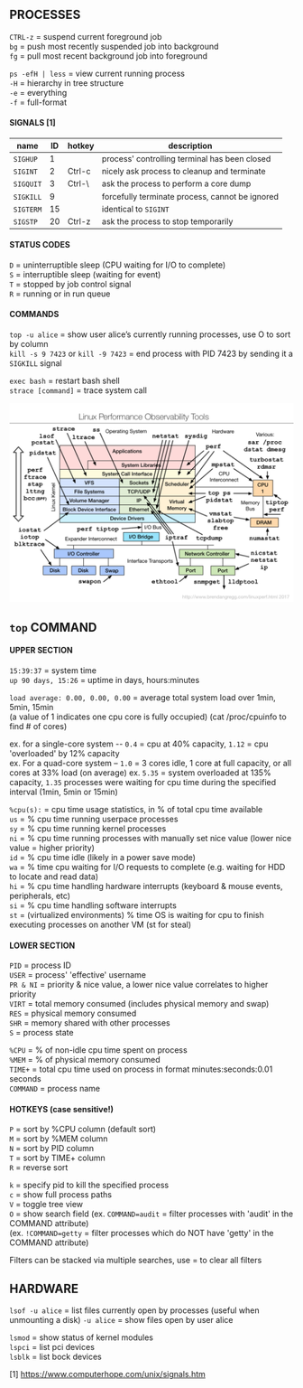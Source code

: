
## PROCESSES

`CTRL-z` = suspend current foreground job  
`bg`     = push most recently suspended job into background  
`fg`     = pull most recent background job into foreground

`ps -efH | less` = view current running process  
            `-H` = hierarchy in tree structure  
            `-e` = everything  
            `-f` = full-format

#### SIGNALS [1]

| name      | ID | hotkey | description                                     |
|-----------|----|--------|-------------------------------------------------|
| `SIGHUP`  | 1  |        | process' controlling terminal has been closed   |
| `SIGINT`  | 2  | Ctrl-c | nicely ask process to cleanup and terminate     |
| `SIGQUIT` | 3  | Ctrl-\ | ask the process to perform a core dump          |
| `SIGKILL` | 9  |        | forcefully terminate process, cannot be ignored |
| `SIGTERM` | 15 |        | identical to `SIGINT`                           |
| `SIGSTP`  | 20 | Ctrl-z | ask the process to stop temporarily             |

#### STATUS CODES

`D` = uninterruptible sleep (CPU waiting for I/O to complete)  
`S` = interruptible sleep (waiting for event)  
`T` = stopped by job control signal  
`R` = running or in run queue

#### COMMANDS

`top -u alice` = show user alice’s currently running processes, use O to sort by column  
`kill -s 9 7423` or `kill -9 7423` = end process with PID 7423 by sending it a `SIGKILL` signal  

`exec bash`        = restart bash shell  
`strace [command]` = trace system call

![performance-observation-tools](/images/performance-observation-tools.png)
 
## `top` COMMAND

#### UPPER SECTION 

`15:39:37`          = system time  
`up 90 days, 15:26` = uptime in days, hours:minutes

`load average: 0.00, 0.00, 0.00` = average total system load over 1min, 5min, 15min  
(a value of 1 indicates one cpu core is fully occupied) (cat /proc/cpuinfo to find # of cores)

ex. for a single-core system -- `0.4` = cpu at 40% capacity, `1.12` = cpu 'overloaded' by 12% capacity  
ex. For a quad-core system – `1.0` = 3 cores idle, 1 core at full capacity, or all cores at 33% load (on average)
ex. `5.35` = system overloaded at 135% capacity, `1.35` processes were waiting for cpu time during the specified interval (1min, 5min or 15min) 

`%cpu(s):` = cpu time usage statistics, in % of total cpu time available  
      `us` = % cpu time running userpace processes  
      `sy` = % cpu time running kernel processes  
      `ni` = % cpu time running processes with manually set nice value (lower nice value = higher priority)  
      `id` = % cpu time idle (likely in a power save mode)  
      `wa` = % time cpu waiting for I/O requests to complete (e.g. waiting for HDD to locate and read data)  
      `hi` = % cpu time handling hardware interrupts (keyboard & mouse events, peripherals, etc)  
      `si` = % cpu time handling software interrupts  
      `st` = (virtualized environments) % time OS is waiting for cpu to finish executing processes on another VM (st for steal) 

#### LOWER SECTION

`PID`     = process ID  
`USER`    = process' 'effective' username  
`PR & NI` = priority & nice value, a lower nice value correlates to higher priority  
`VIRT`    = total memory consumed (includes physical memory and swap)  
`RES`     = physical memory consumed  
`SHR`     = memory shared with other processes  
`S`       = process state

`%CPU`    = % of non-idle cpu time spent on process  
`%MEM`    = % of physical memory consumed  
`TIME+`   = total cpu time used on process in format minutes:seconds:0.01 seconds  
`COMMAND` = process name 

#### HOTKEYS (case sensitive!)

`P` = sort by %CPU column (default sort)  
`M` = sort by %MEM column  
`N` = sort by PID column  
`T` = sort by TIME+ column  
`R` = reverse sort 

`k` = specify pid to kill the specified process  
`c` = show full process paths  
`V` = toggle tree view  
`O` = show search field
(ex. `COMMAND=audit`  = filter processes with 'audit' in the COMMAND attribute)  
(ex. `!COMMAND=getty` = filter processes which do NOT have 'getty' in the COMMAND attribute)

Filters can be stacked via multiple searches, use = to clear all filters 


## HARDWARE

`lsof -u alice` = list files currently open by processes (useful when unmounting a disk) 
     `-u alice` = show files open by user alice 

`lsmod` = show status of kernel modules  
`lspci` = list pci devices  
`lsblk` = list bock devices

[1] https://www.computerhope.com/unix/signals.htm
